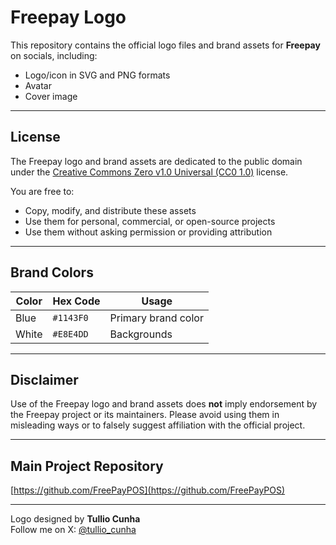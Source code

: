 # Freepay Logo

This repository contains the official logo files and brand assets for **Freepay** on socials, including:

- Logo/icon in SVG and PNG formats
- Avatar
- Cover image

---

## License

The Freepay logo and brand assets are dedicated to the public domain under the [Creative Commons Zero v1.0 Universal (CC0 1.0)](https://creativecommons.org/publicdomain/zero/1.0/) license.

You are free to:

- Copy, modify, and distribute these assets  
- Use them for personal, commercial, or open-source projects  
- Use them without asking permission or providing attribution  

---

## Brand Colors

| Color | Hex Code  | Usage               |
|-------|-----------|---------------------|
| Blue  | `#1143F0` | Primary brand color |
| White | `#E8E4DD` | Backgrounds         |

---

## Disclaimer

Use of the Freepay logo and brand assets does **not** imply endorsement by the Freepay project or its maintainers. Please avoid using them in misleading ways or to falsely suggest affiliation with the official project.

---

## Main Project Repository

[https://github.com/FreePayPOS](https://github.com/FreePayPOS)  

---

Logo designed by **Tullio Cunha**  
Follow me on X: [@tullio_cunha](https://x.com/tullio_cunha)
